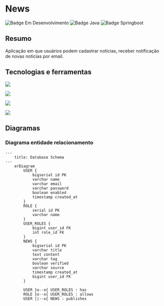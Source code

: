 # News

![Badge Em Desenvolvimento](https://img.shields.io/static/v1?label=Status&message=Em%20Desenvolvimento&color=yellow&style=for-the-badge)
![Badge Java](https://img.shields.io/static/v1?label=Java&message=17&color=437291&style=for-the-badge&logo=openjdk&logoColor=437291)
![Badge Springboot](https://img.shields.io/static/v1?label=Springboot&message=v3.1.4&color=6DB33F&style=for-the-badge&logo=spring)

## Resumo
Aplicação em que usuários podem cadastrar notícias, receber notificação de novas notícias por email.

## Tecnologias e ferramentas

<a href="https://www.jetbrains.com/idea/" target="_blank"><img src="https://img.shields.io/badge/intellij-000000.svg?&style=for-the-badge&logo=intellijidea&logoColor=white" target="_blank"></a>

<a href="https://pt.wikipedia.org/wiki/Java_(linguagem_de_programa%C3%A7%C3%A3o)" target="_blank"><img src="https://img.shields.io/badge/java%2017-D32323.svg?&style=for-the-badge&logo=java&logoColor=white" target="_blank"></a>

<a href="https://spring.io/projects/spring-boot" target="_blank"><img src="https://img.shields.io/badge/Springboot-6db33f.svg?&style=for-the-badge&logo=springboot&logoColor=white" target="_blank"></a>

<a href="https://projectlombok.org/" target="_blank"><img src="https://img.shields.io/badge/Lombok-a4a4a4.svg?&style=for-the-badge&logo=lombok&logoColor=black" target="_blank"></a>

## Diagramas

### Diagrama entidade relacionamento

```mermaid
---
    title: Database Schema
---
    erDiagram
        USER {
            bigserial id PK
            varchar name
            varchar email
            varchar password
            boolean enabled
            timestamp created_at
        }
        ROLE {
            serial id PK
            varchar name
        }
        USER_ROLES {
            bigint user_id FK
            int role_id FK
        }
        NEWS {
            bigserial id PK
            varchar title
            text content
            varchar tag
            boolean verified
            varchar source
            timestamp created_at
            bigint user_id FK
        }
        
        USER }o--o{ USER_ROLES : has
        ROLE }o--o{ USER_ROLES : allows
        USER ||--o{ NEWS : publishes
```
